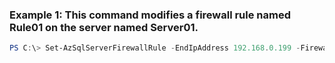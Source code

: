 ### Example 1: This command modifies a firewall rule named Rule01 on the server named Server01.
```powershell
PS C:\> Set-AzSqlServerFirewallRule -EndIpAddress 192.168.0.199 -FirewallRuleName Rule01 -ResourceGroupName ResourceGroup01 -ServerName Server01 -StartIpAddress 192.168.0.197
```

